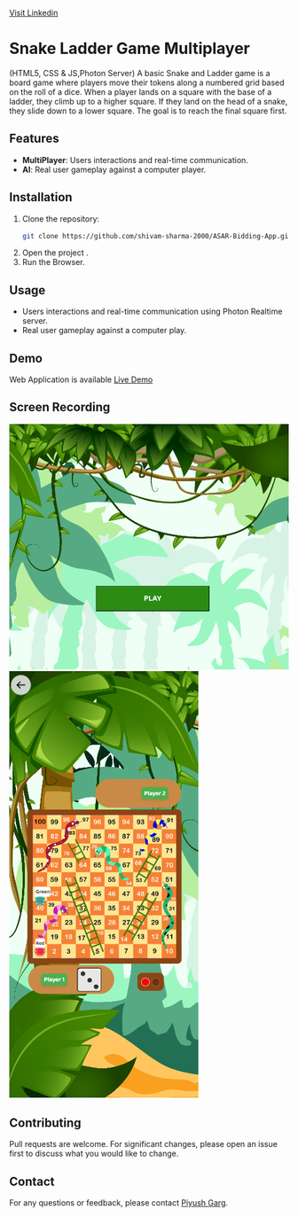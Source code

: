 [Visit Linkedin](https://www.linkedin.com/in/piyush-garg-35066919a/)

# Snake Ladder Game Multiplayer
(HTML5, CSS & JS,Photon Server)
A basic Snake and Ladder game is a board game where players move their tokens along a numbered grid based on the roll of a dice. When a player lands on a square with the base of a ladder, they climb up to a higher square. If they land on the head of a snake, they slide down to a lower square. The goal is to reach the final square first.

## Features
- **MultiPlayer**: Users interactions and real-time communication.
- **AI**: Real user gameplay against a computer player.

## Installation
1. Clone the repository:
    ```bash
    git clone https://github.com/shivam-sharma-2000/ASAR-Bidding-App.git
    ```
2. Open the project .
3. Run the Browser.

## Usage
- Users interactions and real-time communication using Photon Realtime server.
- Real user gameplay against a computer play.

## Demo
Web Application is available 
[Live Demo](https://piyushgarg322230.github.io/Snake-Ladder-Game/)

## Screen Recording
![Welcome Screen](./img/welcome-screen.png)
![Game Screen](./img/game-screen.png)

## Contributing
Pull requests are welcome. For significant changes, please open an issue first to discuss what you would like to change.

## Contact
For any questions or feedback, please contact [Piyush Garg](piyushgarg322230@gmail.com).
